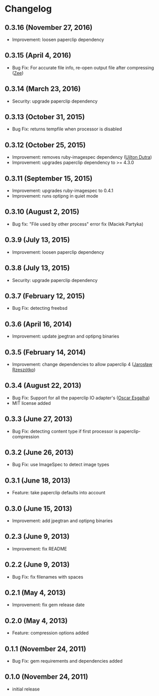 # Changelog

## 0.3.16 (November 27, 2016)
  * Improvement: loosen paperclip dependency

## 0.3.15 (April 4, 2016)
  * Bug Fix: For accurate file info, re-open output file after compressing ([Zee](https://github.com/zspencer))

## 0.3.14 (March 23, 2016)
  * Security: upgrade paperclip dependency

## 0.3.13 (October 31, 2015)
  * Bug Fix: returns tempfile when processor is disabled

## 0.3.12 (October 25, 2015)
  * Improvement: removes ruby-imagespec dependency ([Uilton Dutra](https://github.com/uiltondutra))
  * Improvement: upgrades paperclip dependency to >= 4.3.0

## 0.3.11 (September 15, 2015)

  * Improvement: upgrades ruby-imagespec to 0.4.1
  * Improvement: runs optipng in quiet mode

## 0.3.10 (August 2, 2015)

  * Bug fix: "File used by other process" error fix (Maciek Partyka)

## 0.3.9 (July 13, 2015)

  * Improvement: loosen paperclip dependency

## 0.3.8 (July 13, 2015)

  * Security: upgrade paperclip dependency

## 0.3.7 (February 12, 2015)

  * Bug Fix: detecting freebsd

## 0.3.6 (April 16, 2014)

  * Improvement: update jpegtran and optipng binaries

## 0.3.5 (February 14, 2014)

  * Improvement: change dependencies to allow paperclip 4 ([Jarosław Rzeszótko](https://github.com/jaroslawr))

## 0.3.4 (August 22, 2013)

  * Bug Fix: Support for all the paperclip IO adapter's ([Oscar Esgalha](https://github.com/oesgalha))
  * MIT license added

## 0.3.3 (June 27, 2013)

  * Bug Fix: detecting content type if first processor is paperclip-compression

## 0.3.2 (June 26, 2013)

  * Bug Fix: use ImageSpec to detect image types

## 0.3.1 (June 18, 2013)

  * Feature: take paperclip defaults into account

## 0.3.0 (June 15, 2013)

  * Improvement: add jpegtran and optipng binaries

## 0.2.3 (June 9, 2013)

  * Improvement: fix README

## 0.2.2 (June 9, 2013)

  * Bug Fix: fix filenames with spaces

## 0.2.1 (May 4, 2013)

  * Improvement: fix gem release date

## 0.2.0 (May 4, 2013)

  * Feature: compression options added

## 0.1.1 (November 24, 2011)

  * Bug Fix: gem requirements and dependencies added

## 0.1.0 (November 24, 2011)

  * initial release
